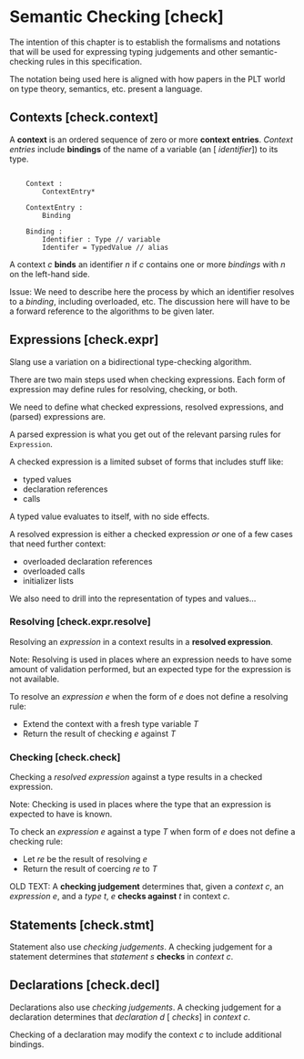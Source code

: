 # Semantic Checking  [check]

<div class=issue>
The intention of this chapter is to establish the formalisms and notations that will be used for expressing typing judgements and other semantic-checking rules in this specification.

The notation being used here is aligned with how papers in the PLT world on type theory, semantics, etc. present a language.
</div>

## Contexts  [check.context]

A  **context** is an ordered sequence of zero or more  **context entries**.
 *Context entries* include  **bindings** of the name of a variable (an [ *identifier*]) to its type.

```.checking

    Context :
        ContextEntry*
    
    ContextEntry :
        Binding
    
    Binding :
        Identifier : Type // variable
        Identifer = TypedValue // alias
```

A context _c_  **binds** an identifier _n_ if _c_ contains one or more  *bindings* with _n_ on the left-hand side.

Issue: We need to describe here the process by which an identifier resolves to a  *binding*, including overloaded, etc.
The discussion here will have to be a forward reference to the algorithms to be given later.

## Expressions  [check.expr]

Slang use a variation on a bidirectional type-checking algorithm.

There are two main steps used when checking expressions.
Each form of expression may define rules for resolving, checking, or both.

<div class="issue">
We need to define what checked expressions, resolved expressions, and (parsed) expressions are.

A parsed expression is what you get out of the relevant parsing rules for `Expression`.

A checked expression is a limited subset of forms that includes stuff like:

* typed values
* declaration references
* calls

A typed value evaluates to itself, with no side effects.

A resolved expression is either a checked expression *or* one of a few cases that need further context:

* overloaded declaration references
* overloaded calls
* initializer lists

We also need to drill into the representation of types and values...

</div>

### Resolving  [check.expr.resolve]

Resolving an  *expression* in a context results in a  **resolved expression**.

Note: Resolving is used in places where an expression needs to have some amount of validation performed, but an expected type for the expression is not available.

To resolve an  *expression* _e_ when the form of _e_ does not define a resolving rule:

* Extend the context with a fresh type variable _T_
* Return the result of checking _e_ against _T_

### Checking  [check.check]

Checking a  *resolved expression* against a type results in a checked expression.

Note: Checking is used in places where the type that an expression is expected to have is known.

To check an  *expression* _e_ against a type _T_ when form of _e_ does not define a checking rule:

* Let _re_ be the result of resolving _e_
* Return the result of coercing _re_ to _T_

OLD TEXT:
A  **checking judgement** determines that, given a  *context* _c_, an  *expression* _e_, and a  *type* _t_, _e_  **checks against** _t_ in context _c_.

## Statements  [check.stmt]

Statement also use  *checking judgements*.
A checking judgement for a statement determines that  *statement* _s_  **checks** in  *context* _c_.

## Declarations  [check.decl]

Declarations also use  *checking judgements*.
A checking judgement for a declaration determines that  *declaration* _d_ [ *checks*] in  *context* _c_.

Checking of a declaration may modify the context _c_ to include additional bindings.
